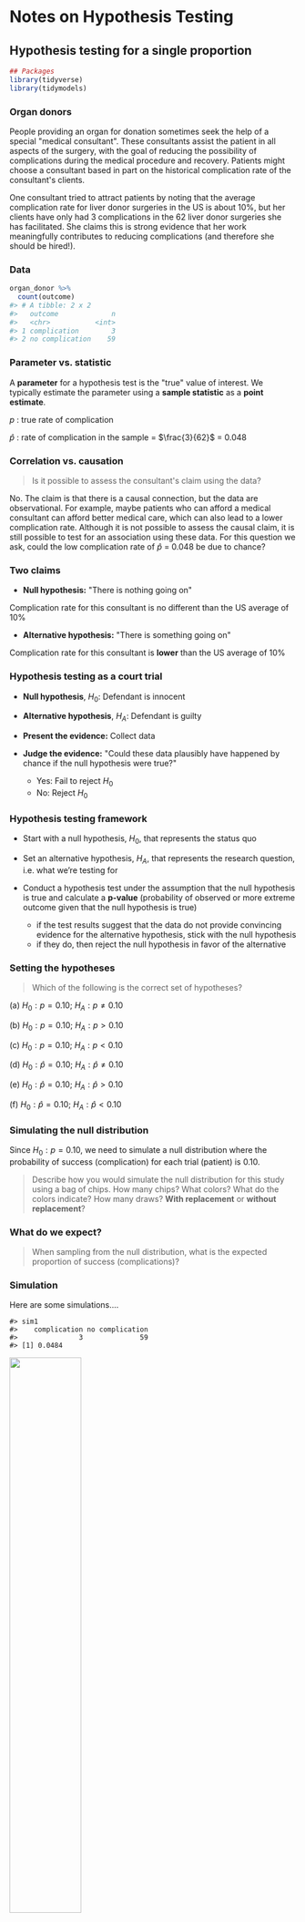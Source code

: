 
# Notes on Hypothesis Testing






## Hypothesis testing for a single proportion



```r
## Packages
library(tidyverse)
library(tidymodels)
```


### Organ donors

People providing an organ for donation sometimes seek the help of a special "medical consultant". These consultants assist the patient in all aspects of the surgery, with the goal of reducing the possibility of complications during the medical procedure and recovery. Patients might choose a consultant based in part on the historical complication rate of the consultant's clients. 

One consultant tried to attract patients by noting that the average complication rate for liver donor surgeries in the US is about 10%, but her clients have only had 3 complications in the 62 liver donor surgeries she has facilitated. She claims this is strong evidence that her work meaningfully contributes to reducing complications (and therefore she should be hired!).


### Data




```r
organ_donor %>%
  count(outcome)
#> # A tibble: 2 x 2
#>   outcome             n
#>   <chr>           <int>
#> 1 complication        3
#> 2 no complication    59
```


### Parameter vs. statistic

A **parameter** for a hypothesis test is the "true" value of interest. We typically estimate the parameter using a **sample statistic** as a **point estimate**.

$p~$: true rate of complication

$\hat{p}~$: rate of complication in the sample = $\frac{3}{62}$ = 
0.048


### Correlation vs. causation


> Is it possible to assess the consultant's claim using the data?


No. The claim is that there is a causal connection, but the data are observational. For example, maybe patients who can afford a medical consultant can afford better medical care, which can also lead to a lower complication rate. Although it is not possible to assess the causal claim, it is still possible to test for an association using these data. For this question we ask, could the low complication rate of $\hat{p}$ = 0.048 be due to chance?


### Two claims

- **Null hypothesis:** "There is nothing going on"

Complication rate for this consultant is no different than the US average of 10%

- **Alternative hypothesis:** "There is something going on"

Complication rate for this consultant is **lower** than the US average of 10%


### Hypothesis testing as a court trial

- **Null hypothesis**, $H_0$: Defendant is innocent

- **Alternative hypothesis**, $H_A$: Defendant is guilty



- **Present the evidence:** Collect data


- **Judge the evidence:** "Could these data plausibly have happened by chance if the null hypothesis were true?"
    * Yes: Fail to reject $H_0$
    * No: Reject $H_0$
    

### Hypothesis testing framework

- Start with a null hypothesis, $H_0$, that represents the status quo

- Set an alternative hypothesis, $H_A$, that represents the research question, i.e. what we’re testing for

- Conduct a hypothesis test under the assumption that the null hypothesis is true and calculate a **p-value** (probability of observed or more extreme outcome given that the null hypothesis is true)
    - if the test results suggest that the data do not provide convincing evidence for the alternative hypothesis, stick with the null hypothesis
    - if they do, then reject the null hypothesis in favor of the alternative


### Setting the hypotheses

> Which of the following is the correct set of hypotheses?


(a) $H_0: p = 0.10$; $H_A: p \ne 0.10$ <br>

(b) $H_0: p = 0.10$; $H_A: p > 0.10$ <br>

(c) $H_0: p = 0.10$; $H_A: p < 0.10$ <br>

(d) $H_0: \hat{p} = 0.10$; $H_A: \hat{p} \ne 0.10$ <br>

(e) $H_0: \hat{p} = 0.10$; $H_A: \hat{p} > 0.10$ <br>

(f) $H_0: \hat{p} = 0.10$; $H_A: \hat{p} < 0.10$ <br>


### Simulating the null distribution

Since $H_0: p = 0.10$, we need to simulate a null distribution where the probability of success (complication) for each trial (patient) is 0.10.


> Describe how you would simulate the null distribution for this study using a bag of chips. How many chips? What colors? What do the colors indicate? How many draws? <b>With replacement</b> or <b>without replacement</b>?


### What do we expect?



> When sampling from the null distribution, what is the expected proportion of success (complications)?


### Simulation



Here are some simulations....


```
#> sim1
#>    complication no complication 
#>               3              59
#> [1] 0.0484
```

<img src="1302_hypothesis_files/figure-html/unnamed-chunk-5-1.png" width="50%" />




```
#> sim2
#>    complication no complication 
#>               9              53
#> [1] 0.145
```

<img src="1302_hypothesis_files/figure-html/unnamed-chunk-6-1.png" width="50%" />





```
#> sim3
#>    complication no complication 
#>               8              54
#> [1] 0.129
```

<img src="1302_hypothesis_files/figure-html/unnamed-chunk-7-1.png" width="672" />



This is getting boring... We need a way to automate this process!



### Using tidymodels to generate the null distribution



```r
null_dist <- organ_donor %>%
  specify(response = outcome, success = "complication") %>%
  hypothesize(null = "point", p = c("complication" = 0.10, "no complication" = 0.90)) %>% 
  generate(reps = 100, type = "simulate") %>% 
  calculate(stat = "prop")
```



```
#> # A tibble: 100 x 2
#>    replicate  stat
#>        <dbl> <dbl>
#>  1         1 0.161
#>  2         2 0.081
#>  3         3 0.161
#>  4         4 0.145
#>  5         5 0.097
#>  6         6 0.145
#>  7         7 0.081
#>  8         8 0.097
#>  9         9 0.161
#> 10        10 0.048
#> # ... with 90 more rows
```




### Visualizing the null distribution


> What would you expect the center of the null distribution to be?



```r
ggplot(data = null_dist, mapping = aes(x = stat)) +
  geom_histogram(binwidth = 0.01) +
  labs(title = "Null distribution")
```

<img src="1302_hypothesis_files/figure-html/unnamed-chunk-10-1.png" width="40%" />




### Calculating the p-value, visually

> What is the p-value, i.e. in what % of the simulations was the simulated sample proportion at least as extreme as the observed sample proportion?


<img src="1302_hypothesis_files/figure-html/unnamed-chunk-11-1.png" width="50%" />



### Calculating the p-value, directly


```r
null_dist %>%
  filter(stat <= (3/62)) %>%
  summarize(p_value = n()/nrow(null_dist))
#> # A tibble: 1 x 1
#>   p_value
#>     <dbl>
#> 1    0.12
```


### Significance level

We often use 5% as the cutoff for whether the p-value is low enough that the data are unlikely to have come from the null model. This cutoff value is called the **significance level**, $\alpha$.

- If p-value < $\alpha$, reject $H_0$ in favor of $H_A$: The data provide convincing evidence for the alternative hypothesis.

- If p-value > $\alpha$, fail to reject $H_0$ in favor of $H_A$: The data do not provide convincing evidence for the alternative hypothesis.

### Conclusion


> What is the conclusion of the hypothesis test?


Since the p-value is greater than the significance level, we fail to reject the null hypothesis. 
These data do not provide convincing evidence that this consultant incurs a lower complication rate than 10% (overall US complication rate).



### Let's get real

- 100 simulations is not sufficient

- We usually simulate around 15,000 times to get an accurate distribution, but we'll do 1,000 here for efficiency.



### Run the test



```r
null_dist <- organ_donor %>%
  specify(response = outcome, success = "complication") %>%
  hypothesize(null = "point", p = c("complication" = 0.10, "no complication" = 0.90)) %>% 
  generate(reps = 1000, type = "simulate") %>% 
  calculate(stat = "prop")
```



### Visualize and calculate



```r
ggplot(data = null_dist, mapping = aes(x = stat)) +
  geom_histogram(binwidth = 0.01) +
  geom_vline(xintercept = 3/62, color = "red")
```

<img src="1302_hypothesis_files/figure-html/unnamed-chunk-14-1.png" width="672" />

```r

null_dist %>%
  filter(stat <= 3/62) %>%
  summarize(p_value = n()/nrow(null_dist))
#> # A tibble: 1 x 1
#>   p_value
#>     <dbl>
#> 1   0.124
```




## One vs. two sided hypothesis tests

### Types of alternative hypotheses

- One sided (one tailed) alternatives: The parameter is hypothesized to be less than or greater than the null value, < or >


- Two sided (two tailed) alternatives: The parameter is hypothesized to be not equal to the null value, $\ne$
    - Calculated as two times the tail area beyond the observed sample statistic
    - More objective, and hence more widely preferred
    



> Average systolic blood pressure of people with Stage 1 Hypertension is 150 mm Hg. 

> Suppose we want to use a hypothesis test to evaluate whether a new blood pressure medication has <b>an effect</b> on the average blood pressure of heart patients. What are the hypotheses?




## Testing for independence


### Is yawning contagious?


> Do you think yawning is contagious?


![](img/yawn1.png)


![](img/yawn2.png)



An experiment conducted by the MythBusters tested if a person can be subconsciously influenced into yawning if another person near them yawns.

https://www.discovery.com/tv-shows/mythbusters/videos/is-yawning-contagious-2


### Study description

In this study, 50 people were randomly assigned to two groups: 34 to a group where a person near them yawned (treatment) and 16 to a control group where they didn't see someone yawn (control).

The data are in the **openintro** package: `yawn`


```r
yawn %>%
  count(group, result)
#> # A tibble: 4 x 3
#>   group result       n
#>   <fct> <fct>    <int>
#> 1 ctrl  not yawn    12
#> 2 ctrl  yawn         4
#> 3 trmt  not yawn    24
#> 4 trmt  yawn        10
```



### Proportion of yawners



```r
yawn %>%
  count(group, result) %>%
  group_by(group) %>%
  mutate(p_hat = n / sum(n))
#> # A tibble: 4 x 4
#> # Groups:   group [2]
#>   group result       n p_hat
#>   <fct> <fct>    <int> <dbl>
#> 1 ctrl  not yawn    12 0.75 
#> 2 ctrl  yawn         4 0.25 
#> 3 trmt  not yawn    24 0.706
#> 4 trmt  yawn        10 0.294
```


- Proportion of yawners in the treatment group: $\frac{10}{34} = 0.2941$
- Proportion of yawners in the control group: $\frac{4}{16} = 0.25$
- Difference: $0.2941 - 0.25 = 0.0441$
- Our results match the ones calculated on the MythBusters episode.



### Independence?


> Based on the proportions we calculated, do you think yawning is really contagious, i.e. are seeing someone yawn and yawning dependent?



```
#> # A tibble: 4 x 4
#> # Groups:   group [2]
#>   group result       n p_hat
#>   <fct> <fct>    <int> <dbl>
#> 1 ctrl  not yawn    12 0.75 
#> 2 ctrl  yawn         4 0.25 
#> 3 trmt  not yawn    24 0.706
#> 4 trmt  yawn        10 0.294
```



### Dependence, or another possible explanation?

- The observed differences might suggest that yawning is contagious, i.e. seeing someone yawn and yawning are dependent.

- But the differences are small enough that we might wonder if they might simple be **due to chance**.

- Perhaps if we were to repeat the experiment, we would see slightly different results.

- So we will do just that - well, somewhat - and see what happens.

- Instead of actually conducting the experiment many times, we will **simulate** our results.



### Two competing claims

- "There is nothing going on." 
Yawning and seeing someone yawn are **independent**, yawning is not contagious, observed difference in proportions is simply due to chance. $\rightarrow$ Null hypothesis

- "There is something going on."
Yawning and seeing someone yawn are **dependent**, yawning is contagious, observed difference in proportions is not due to chance. $\rightarrow$ Alternative hypothesis



### Simulation setup

1. A regular deck of cards is comprised of 52 cards: 4 aces, 4 of numbers 2-10, 4 jacks, 4 queens, and 4 kings.

2. Take out two aces from the deck of cards and set them aside.

3. The remaining 50 playing cards to represent each participant in the study:
    - 14 face cards (including the 2 aces) represent the people who yawn.
    - 36 non-face cards represent the people who don't yawn.


### Running the simulation

1. Shuffle the 50 cards at least 7 times<sup>1</sup> to ensure that the cards counted out are from a random process.

2. Count out the top 16 cards and set them aside. These cards represent the people in the control group.

3. Out of the remaining 34 cards (treatment group) count the \red{number of face cards} (the number of people who yawned in the treatment group).

4. Calculate the difference in proportions of yawners (treatment - control), and plot it 
on the board.

5. Mark the difference you find on the dot plot on the board.


> [1] http://www.dartmouth.edu/~chance/course/topics/winning_number.html



### Simulation by hand


> Do the simulation results suggest that yawning is contagious, i.e. does seeing someone yawn and yawning appear to be dependent?

![yawn-sim-results](img/yawn-sim-results.png)



### Simulation by computation


```r
null_dist <- yawn %>%
  specify(response = result, explanatory = group, 
          success = "yawn") %>%
  hypothesize(null = "independence") %>%
  generate(100, type = "permute") %>%
  calculate(stat = "diff in props", 
            order = c("trmt", "ctrl"))
```


- Start with the data frame
- **Specify the variables**
    - **Since the response variable is categorical, specify the level which should be considered as "success"**


```r
yawn %>%
{{  specify(response = result, explanatory = group, 
          success = "yawn") }}
```

- **State the null hypothesis (yawning and whether or not you see someone yawn are independent)**


```r
yawn %>%
  specify(response = result, explanatory = group, 
          success = "yawn") %>%
{{ hypothesize(null = "independence") }}
```

- **Generate simulated differences via permutation**


```r
yawn %>%
  specify(response = result, explanatory = group, 
          success = "yawn") %>%
  hypothesize(null = "independence") %>%
{{ generate(100, type = "permute") }}
```

- **Calculate the sample statistic of interest (difference in proportions)**
    - **Since the explanatory variable is categorical, specify the order in which the subtraction should occur for the calculation of the sample statistic, $(\hat{p}_{treatment} - \hat{p}_{control})$.**
    

```r
yawn %>%
  specify(response = result, explanatory = group, 
          success = "yawn") %>%
  hypothesize(null = "independence") %>%
  generate(100, type = "permute") %>%
{{ calculate(stat = "diff in props", 
           order = c("trmt", "ctrl")) }}
```


### Recap

- **Save the result**
- Start with the data frame
- Specify the variables
    - Since the response variable is categorical, specify the level which should be considered as "success"
- State the null hypothesis (yawning and whether or not you see someone yawn are independent)
- Generate simulated differences via permutation
- Calculate the sample statistic of interest (difference in proportions)
    - Since the explanatory variable is categorical, specify the order in which the subtraction should occur for the calculation of the sample statistic, $(\hat{p}_{treatment} - \hat{p}_{control})$.
    

```r
{{null_dist <- yawn %>% }}
  specify(response = outcome, explanatory = group, 
          success = "yawn") %>%
  hypothesize(null = "independence") %>%
  generate(100, type = "permute") %>%
  calculate(stat = "diff in props", 
            order = c("treatment", "control"))
```



### Visualizing the null distribution


> What would you expect the center of the null distribution to be?




```r
ggplot(data = null_dist, mapping = aes(x = stat)) +
  geom_histogram(binwidth = 0.05) +
  labs(title = "Null distribution")
```

<img src="1302_hypothesis_files/figure-html/unnamed-chunk-24-1.png" width="70%" />



### Calculating the p-value, visually


> What is the p-value, i.e. in what % of the simulations was the simulated difference in sample proportion at least as extreme as the observed difference in sample proportions?


<img src="1302_hypothesis_files/figure-html/unnamed-chunk-25-1.png" width="80%" />



### Calculating the p-value, directly


```r
null_dist %>%
  filter(stat >= 0.0441) %>%
  summarize(p_value = n()/nrow(null_dist))
#> # A tibble: 1 x 1
#>   p_value
#>     <dbl>
#> 1    0.53
```


### Conclusion


> What is the conclusion of the hypothesis test?


> Do you "buy" this conclusion?

